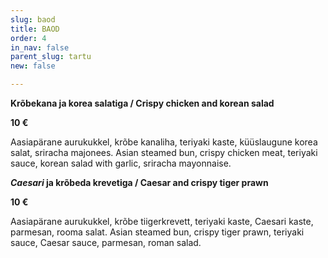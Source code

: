 ```yaml
---
slug: baod
title: BAOD
order: 4
in_nav: false
parent_slug: tartu
new: false

---
```

**Krõbekana ja korea salatiga / Crispy chicken and korean salad**

**10 €**

<span class="koostis">Aasiapärane aurukukkel, krõbe kanaliha, teriyaki kaste, küüslaugune korea salat, sriracha majonees. Asian steamed bun, crispy chicken meat, teriyaki sauce, korean salad with garlic, sriracha mayonnaise.

**_Caesari_ ja krõbeda krevetiga / Caesar and crispy tiger prawn**

**10 €**

<span class="koostis">Aasiapärane aurukukkel, krõbe tiigerkrevett, teriyaki kaste, Caesari kaste, parmesan, rooma salat. Asian steamed bun, crispy tiger prawn, teriyaki sauce, Caesar sauce, parmesan, roman salad.